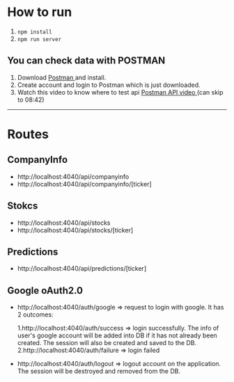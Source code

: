 # How to run

1. `npm install`
2. `npm run server`

## You can check data with POSTMAN

1. Download [ Postman ](https://www.postman.com/downloads/) and install.
2. Create account and login to Postman which is just downloaded.
3. Watch this video to know where to test api [ Postman API video ](https://www.youtube.com/watch?v=f5y_sD6MfBc) (can skip to 08:42)

---

# Routes

## CompanyInfo

-   http://localhost:4040/api/companyinfo
-   http://localhost:4040/api/companyinfo/[ticker]

## Stokcs

-   http://localhost:4040/api/stocks
-   http://localhost:4040/api/stocks/[ticker]

## Predictions

-   http://localhost:4040/api/predictions/[ticker]

## Google oAuth2.0

-   http://localhost:4040/auth/google => request to login with google. It has 2 outcomes:

    1.http://localhost:4040/auth/success => login successfully. The info of user's google account will be added into DB if it has not already been created. The session will also be created and saved to the DB.
    2.http://localhost:4040/auth/failure => login failed

-   http://localhost:4040/auth/logout => logout account on the application. The session will be destroyed and removed from the DB.
